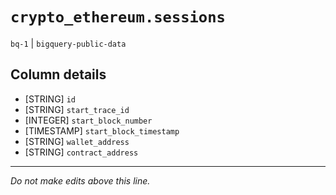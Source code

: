 # `crypto_ethereum.sessions`
`bq-1` | `bigquery-public-data`

## Column details
* [STRING]    `id`
* [STRING]    `start_trace_id`
* [INTEGER]   `start_block_number`
* [TIMESTAMP] `start_block_timestamp`
* [STRING]    `wallet_address`
* [STRING]    `contract_address`

-------------------------------------------------------------------------------
*Do not make edits above this line.*
